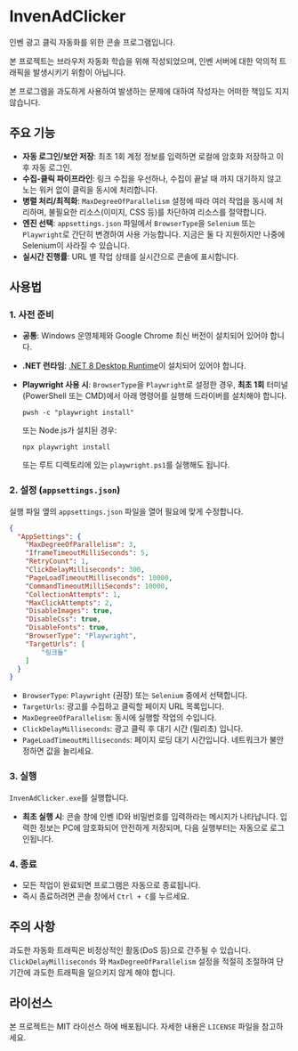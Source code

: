 # InvenAdClicker

인벤 광고 클릭 자동화를 위한 콘솔 프로그램입니다.

본 프로젝트는 브라우저 자동화 학습을 위해 작성되었으며, 인벤 서버에 대한 악의적 트래픽을 발생시키기 위함이 아닙니다.

본 프로그램을 과도하게 사용하여 발생하는 문제에 대하여 작성자는 어떠한 책임도 지지 않습니다.

## 주요 기능

- **자동 로그인/보안 저장**: 최초 1회 계정 정보를 입력하면 로컬에 암호화 저장하고 이후 자동 로그인.
- **수집-클릭 파이프라인**: 링크 수집을 우선하나, 수집이 끝날 때 까지 대기하지 않고 노는 워커 없이 클릭을 동시에 처리합니다.
- **병렬 처리/최적화**: `MaxDegreeOfParallelism` 설정에 따라 여러 작업을 동시에 처리하며, 불필요한 리소스(이미지, CSS 등)를 차단하여 리소스를 절약합니다.
- **엔진 선택**: `appsettings.json` 파일에서 `BrowserType`을 `Selenium` 또는 `Playwright`로 간단히 변경하여 사용 가능합니다. 지금은 둘 다 지원하지만 나중에 Selenium이 사라질 수 있습니다.
- **실시간 진행률**: URL 별 작업 상태를 실시간으로 콘솔에 표시합니다.

## 사용법

### 1. 사전 준비

- **공통**: Windows 운영체제와 Google Chrome 최신 버전이 설치되어 있어야 합니다.
- **.NET 런타임**: [.NET 8 Desktop Runtime](https://dotnet.microsoft.com/en-us/download/dotnet/8.0)이 설치되어 있어야 합니다.
- **Playwright 사용 시**: `BrowserType`을 `Playwright`로 설정한 경우, **최초 1회** 터미널(PowerShell 또는 CMD)에서 아래 명령어를 실행해 드라이버를 설치해야 합니다.
  ```shell
  pwsh -c "playwright install"
  ```
  또는 Node.js가 설치된 경우:
  ```shell
  npx playwright install
  ```

  또는 루트 디렉토리에 있는 `playwright.ps1`를 실행해도 됩니다.

### 2. 설정 (`appsettings.json`)

실행 파일 옆의 `appsettings.json` 파일을 열어 필요에 맞게 수정합니다.

```json
{
  "AppSettings": {
    "MaxDegreeOfParallelism": 3,
    "IframeTimeoutMilliSeconds": 5,
    "RetryCount": 1,
    "ClickDelayMilliseconds": 300,
    "PageLoadTimeoutMilliseconds": 10000,
    "CommandTimeoutMilliSeconds": 10000,
    "CollectionAttempts": 1,
    "MaxClickAttempts": 2,
    "DisableImages": true,
    "DisableCss": true,
    "DisableFonts": true,
    "BrowserType": "Playwright",
    "TargetUrls": [
        "링크들"
    ]
  }
}
```
- `BrowserType`: `Playwright` (권장) 또는 `Selenium` 중에서 선택합니다.
- `TargetUrls`: 광고를 수집하고 클릭할 페이지 URL 목록입니다.
- `MaxDegreeOfParallelism`: 동시에 실행할 작업의 수입니다.
- `ClickDelayMilliseconds`: 광고 클릭 후 대기 시간 (밀리초) 입니다.
- `PageLoadTimeoutMilliseconds`: 페이지 로딩 대기 시간입니다. 네트워크가 불안정하면 값을 늘리세요.

### 3. 실행

`InvenAdClicker.exe`를 실행합니다.

- **최초 실행 시**: 콘솔 창에 인벤 ID와 비밀번호를 입력하라는 메시지가 나타납니다. 입력한 정보는 PC에 암호화되어 안전하게 저장되며, 다음 실행부터는 자동으로 로그인됩니다.

### 4. 종료

- 모든 작업이 완료되면 프로그램은 자동으로 종료됩니다.
- 즉시 종료하려면 콘솔 창에서 `Ctrl + C`를 누르세요.

## 주의 사항

과도한 자동화 트래픽은 비정상적인 활동(DoS 등)으로 간주될 수 있습니다. `ClickDelayMilliseconds` 와 `MaxDegreeOfParallelism` 설정을 적절히 조절하여 단기간에 과도한 트래픽을 일으키지 않게 해야 합니다.

## 라이선스

본 프로젝트는 MIT 라이선스 하에 배포됩니다. 자세한 내용은 `LICENSE` 파일을 참고하세요.